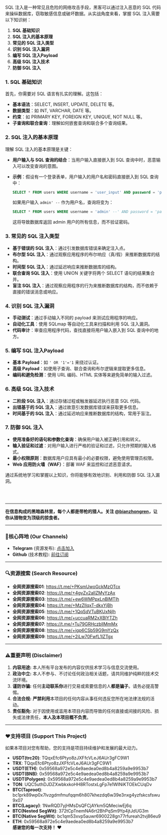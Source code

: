 SQL 注入是一种常见且危险的网络攻击手段，黑客可以通过注入恶意的 SQL 代码来操纵数据库，窃取敏感信息或破坏数据。从实战角度来看，掌握 SQL 注入需要以下知识树：

1. **SQL 基础知识**
2. **SQL 注入的基本原理**
3. **常见的 SQL 注入类型**
4. **识别 SQL 注入漏洞**
5. **编写 SQL 注入Payload**
6. **高级 SQL 注入技术**
7. **防御 SQL 注入**

### 1. SQL 基础知识

首先，你需要对 SQL 语言有扎实的理解。这包括：

- **基本语法**：SELECT, INSERT, UPDATE, DELETE 等。
- **数据类型**：如 INT, VARCHAR, DATE 等。
- **约束**：如 PRIMARY KEY, FOREIGN KEY, UNIQUE, NOT NULL 等。
- **子查询和联合查询**：理解如何嵌套查询和联合多个查询结果。

### 2. SQL 注入的基本原理

理解 SQL 注入的基本原理是关键：

- **用户输入与 SQL 查询的结合**：当用户输入直接嵌入到 SQL 查询中时，恶意输入可以改变查询的意图。
- **示例**：假设有一个登录表单，用户输入的用户名和密码直接嵌入到 SQL 查询中：

  ```sql
  SELECT * FROM users WHERE username = 'user_input' AND password = 'password_input';
  ```

  如果用户输入 `admin' --` 作为用户名，查询将变为：

  ```sql
  SELECT * FROM users WHERE username = 'admin' --' AND password = 'password_input';
  ```

  这将导致数据库返回 admin 用户的所有信息，而不验证密码。

### 3. 常见的 SQL 注入类型

- **基于错误的 SQL 注入**：通过引发数据库错误来确定注入点。
- **布尔型 SQL 注入**：通过观察应用程序的布尔响应（真/假）来推断数据库的结构。
- **时间型 SQL 注入**：通过延迟响应来推断数据库的结构。
- **联合查询 SQL 注入**：使用 UNION 关键字将两个 SELECT 语句的结果集合并。
- **盲注 SQL 注入**：通过观察应用程序的行为来推断数据库的结构，而不依赖于直接的错误消息或响应。

### 4. 识别 SQL 注入漏洞

- **手动测试**：通过手动输入不同的 payload 来测试应用程序的响应。
- **自动化工具**：使用 SQLmap 等自动化工具来扫描和利用 SQL 注入漏洞。
- **代码审计**：审查应用程序代码，查找直接将用户输入嵌入到 SQL 查询中的地方。

### 5. 编写 SQL 注入Payload

- **基本 Payload**：如 `' OR '1'='1` 来绕过认证。
- **高级 Payload**：如使用子查询、联合查询和布尔逻辑来提取更多信息。
- **编码和避免检测**：使用 URL 编码、HTML 实体等来避免简单的输入过滤。

### 6. 高级 SQL 注入技术

- **二阶段 SQL 注入**：通过存储过程或触发器延迟执行恶意 SQL 代码。
- **出错基于的 SQL 注入**：通过故意引发数据库错误来获取更多信息。
- **时间基于的 SQL 注入**：通过延迟响应来推断数据库的结构，常用于盲注。

### 7. 防御 SQL 注入

- **使用准备好的语句和参数化查询**：确保用户输入被正确引用和转义。
- **输入验证和过滤**：对用户输入进行严格的验证和过滤，只允许预期的输入格式。
- **最小权限原则**：数据库用户应具有最小的必要权限，避免使用管理员权限。
- **Web 应用防火墙（WAF）**：部署 WAF 来监控和过滤恶意请求。

通过系统地学习和掌握以上知识，你将能够有效地识别、利用和防御 SQL 注入漏洞。

<br>

<br>

---



**在信息构成的黑暗森林里，每个人都是带枪的猎人。关注 [@bianzhongren](https://t.me/bianzhongren)，让你从猎物变为顶级的掠食者。**

---

### **📢核心阵地 (Our Channels)**

* **Telegram** (资源发布): [点击加入](https://t.me/zzkdm)
* **Github** (技术教程): [前往订阅](https://github.com/zzkdm888)

---

### **🔍资源搜索 (Search Resource)**

* **全网资源搜索01**: https://t.me/+PKsmUwoGckMzOTcx
* **全网资源搜索02**: https://t.me/+4gyZv2aIlZMyYzAx
* **全网资源搜索03**: https://t.me/+ew6WMPpxLnBlMTlh
* **全网资源搜索04**: https://t.me/+MzZlIqxT-dkxYjBh
* **全网资源搜索05**: https://t.me/+1QqSdVTuBKUxNjlh
* **全网资源搜索06**: https://t.me/+uccuaRM2xXBlYTZh
* **全网资源搜索07**: https://t.me/+Tu79GRHczbllMmMx
* **全网资源搜索08**: https://t.me/+igp6CSb59G9mYzQx
* **全网资源搜索09**: https://t.me/+2iLw70FwfL1lZTgx

---

### **⚠️重要声明 (Disclaimer)**

1. **内容用途:** 本人所有平台发布的内容仅供技术学习与信息交流使用。
2. **政治中立:** 本人不参与、不讨论任何政治相关话题，请共同维护纯粹的技术交流环境。
3. **谨防诈骗:** 任何**主动联系你**进行交易或索要信息的人**都是骗子**。请务必提高警惕。
4. **合法合规:** **严禁利用**本项目的任何内容从事任何违反您所在地法律法规的活动。
5. **责任豁免:** 对于因使用或滥用本项目内容而导致的任何直接或间接的风险、损失或法律责任，**本人及本项目概不负责**。

---

### **❤️支持项目 (Support This Project)**

如果本项目对您有帮助，您的支持是项目持续维护和发展的最大动力。

* **USDT(trc20)**: TQqxEfc6Ptyo8zJXFfcVLeJ6AUr3gFC9W1
* **TRX**: TQqxEfc6Ptyo8zJXFfcVLeJ6AUr3gFC9W1
* **USDT(ETH)**: 0x59568a972e5c4e9aedea0ed8b4a8259a9e9953b7
* **USDT(BNB)**: 0x59568a972e5c4e9aedea0ed8b4a8259a9e9953b7
* **USDT(Polygen)**: 0x59568a972e5c4e9aedea0ed8b4a8259a9e9953b7
* **TON**: UQC5uthDJDZXwbkxkoHH8RTostxLgFp7e1WINiKTOEkCUqDv
* **BTC(Taproot)**: bc1prk89wp0x7lvzgdmfmufqqm6h807khezdq6w39e3nxg4yzfskcsfswu9x07
* **BTC(Lagacy)**: 1NwRQD7yjHMsDsQFCjAYkm5QMeciwEj6q
* **BTC(Nested SegWit)**: 372tCpTnemNA6rt2BhPqSm9Yp4jtJdUG3m
* **BTC(Native SegWit)**: bc1qm53xvp5auwr6900228gn77rfureah2tvj86eu9
* **ETH**: 0x59568a972e5c4e9aedea0ed8b4a8259a9e9953b7
  <br>
  **感谢您的每一次支持！ ❤️**
